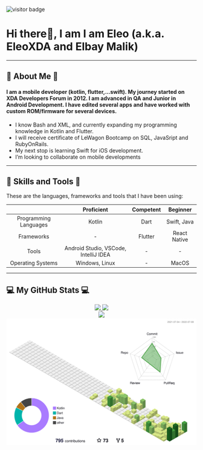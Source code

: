 ![visitor badge](https://visitor-badge.glitch.me/badge?page_id=EleoXDA.visitor-badge&left_color=red&right_color=green&left_text=Number%20of%20Visitors)
# Hi there👋, I am I am Eleo (a.k.a. EleoXDA and Elbay Malik)
  
---
## :information_desk_person:  About Me  :information_desk_person:
#### I am a mobile developer (kotlin, flutter,...swift). My journey started on XDA Developers Forum in 2012. I am advanced in QA and Junior in Android Development. I have edited several apps and have worked with custom ROM/firmware for several devices.

- I know Bash and XML, and currently expanding my programming knowledge in Kotlin and Flutter.
- I will receive certificate of LeWagon Bootcamp on SQL, JavaSript and RubyOnRails.
- My next stop is learning Swift for iOS development.
- I’m looking to collaborate on mobile developments

---

## :wrench:  Skills and Tools  :wrench:

These are the languages, frameworks and tools that I have been using:  


| | Proficient | Competent | Beginner |
| :-: | :-: | :-: | :-: |
| Programming Languages | Kotlin | Dart | Swift, Java |
| Frameworks | - | Flutter | React Native |
| Tools | Android Studio, VSCode, IntelliJ IDEA | - | - |
| Operating Systems | Windows, Linux | - | MacOS |

---

## :computer:  My GitHub Stats  :computer:

<div align="center">
  <a href="https://github.com/EleoXDA">
  <img height="150em" src="https://github-readme-stats.vercel.app/api?username=EleoXDA&count_private=true&show_icons=true&theme=light&hide_rank=false"/>
  <img height="150em" src="https://github-readme-streak-stats.herokuapp.com/?user=EleoXDA&theme=white" />
</div>

<div align="center">
  <img width="750em" src="https://activity-graph.herokuapp.com/graph?bg_color=white&username=eleoxda"/>
  <img width="750em" src="./profile-3d-contrib/profile-green-animate.svg"/>
</div>
